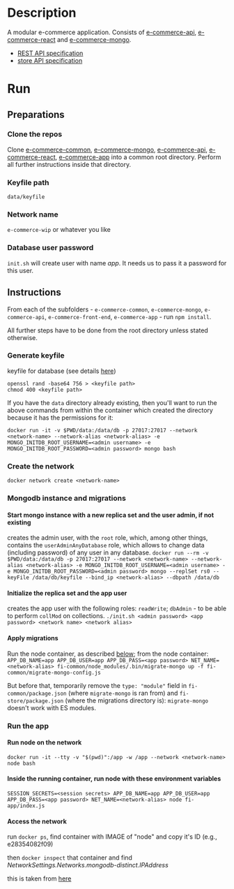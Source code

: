 # Description
A modular e-commerce application. Consists of [e-commerce-api](https://github.com/gottfried-github/e-commerce-api), [e-commerce-react](https://github.com/gottfried-github/e-commerce-react) and [e-commerce-mongo](https://github.com/gottfried-github/e-commerce-mongo).

* [REST API specification](https://github.com/gottfried-github/e-commerce-api#rest-api)
* [store API specification](https://github.com/gottfried-github/e-commerce-api#store-api)

# Run
## Preparations
### Clone the repos
Clone [e-commerce-common](https://github.com/gottfried-github/e-commerce-common), [e-commerce-mongo](https://github.com/gottfried-github/e-commerce-mongo), [e-commerce-api](https://github.com/gottfried-github/e-commerce-api), [e-commerce-react](https://github.com/gottfried-github/e-commerce-react), [e-commerce-app](https://github.com/gottfried-github/e-commerce-app) into a common root directory. Perform all further instructions inside that directory.

### Keyfile path
`data/keyfile`

### Network name
`e-commerce-wip` or whatever you like

### Database user password
`init.sh` will create user with name *app*. It needs us to pass it a password for this user.

## Instructions
From each of the subfolders - `e-commerce-common`, `e-commerce-mongo`, `e-commerce-api`, `e-commerce-front-end`, `e-commerce-app` - run `npm install`. 

All further steps have to be done from the root directory unless stated otherwise.

### Generate keyfile
keyfile for database (see details [here](https://docs.mongodb.com/manual/tutorial/deploy-replica-set-with-keyfile-access-control/#create-a-keyfile))

```shell
openssl rand -base64 756 > <keyfile path>
chmod 400 <keyfile path>
```

If you have the `data` directory already existing, then you'll want to run the above commands from within the container which created the directory because it has the permissions for it:

`docker run -it -v $PWD/data:/data/db -p 27017:27017 --network <network-name> --network-alias <network-alias> -e MONGO_INITDB_ROOT_USERNAME=<admin username> -e MONGO_INITDB_ROOT_PASSWORD=<admin password> mongo bash`

### Create the network
`docker network create <network-name>`

### Mongodb instance and migrations
#### Start mongo instance with a new replica set and the user admin, if not existing
creates the admin user, with the `root` role, which, among other things, contains the `userAdminAnyDatabase` role, which allows to change data (including password) of any user in any database.
`docker run --rm -v $PWD/data:/data/db -p 27017:27017 --network <network-name> --network-alias <network-alias> -e MONGO_INITDB_ROOT_USERNAME=<admin username> -e MONGO_INITDB_ROOT_PASSWORD=<admin password> mongo --replSet rs0 --keyFile /data/db/keyfile --bind_ip <network-alias> --dbpath /data/db`

#### Initialize the replica set and the app user
creates the app user with the following roles:
`readWrite`; `dbAdmin` - to be able to perform `collMod` on collections.
`./init.sh <admin password> <app password> <network name> <network alias>`

#### Apply migrations
Run the node container, as described [below](#run-node-on-the-network); from the node container:
`APP_DB_NAME=app APP_DB_USER=app APP_DB_PASS=<app password> NET_NAME=<network-alias> fi-common/node_modules/.bin/migrate-mongo up -f fi-common/migrate-mongo-config.js`

But before that, temporarily remove the `type: "module"` field in `fi-common/package.json` (where `migrate-mongo` is ran from) and `fi-store/package.json` (where the migrations directory is): `migrate-mongo` doesn't work with ES modules.

### Run the app
#### Run node on the network
`docker run -it --tty -v "$(pwd)":/app -w /app --network <network-name> node bash`

#### Inside the running container, run node with these environment variables
`SESSION_SECRETS=<session secrets> APP_DB_NAME=app APP_DB_USER=app APP_DB_PASS=<app password> NET_NAME=<network-alias> node fi-app/index.js`

#### Access the network
run `docker ps`, find container with IMAGE of "node" and copy it's ID (e.g., e28354082f09)

then `docker inspect` that container and find *NetworkSettings.Networks.mongodb-distinct.IPAddress*

this is taken from [here](https://stackoverflow.com/a/56741737)
